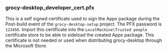 ### grocy-desktop_developer_cert.pfx
This is a self signed certificate used to sign the Appx package during the Post-build event of the `grocy-desktop-setup` project. The PFX password is `123456`. Import this certificate into the `LocalMachine\Trusted people` certificate store to be able to sideload the created Appx package. This certificate is not needed or used when distributing grocy-desktop through the Microsoft Store.
